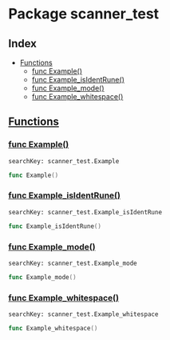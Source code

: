# Package scanner_test

## Index

* [Functions](#func)
    * [func Example()](#Example)
    * [func Example_isIdentRune()](#Example_isIdentRune)
    * [func Example_mode()](#Example_mode)
    * [func Example_whitespace()](#Example_whitespace)


## <a id="func" href="#func">Functions</a>

### <a id="Example" href="#Example">func Example()</a>

```
searchKey: scanner_test.Example
```

```Go
func Example()
```

### <a id="Example_isIdentRune" href="#Example_isIdentRune">func Example_isIdentRune()</a>

```
searchKey: scanner_test.Example_isIdentRune
```

```Go
func Example_isIdentRune()
```

### <a id="Example_mode" href="#Example_mode">func Example_mode()</a>

```
searchKey: scanner_test.Example_mode
```

```Go
func Example_mode()
```

### <a id="Example_whitespace" href="#Example_whitespace">func Example_whitespace()</a>

```
searchKey: scanner_test.Example_whitespace
```

```Go
func Example_whitespace()
```

